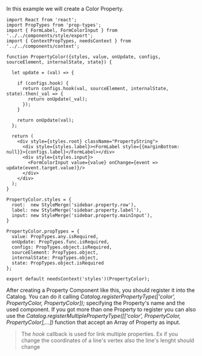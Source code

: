 In this example we will create a Color Property.

``` es6
import React from 'react';
import PropTypes from 'prop-types';
import { FormLabel, FormColorInput } from '../../components/style/export';
import { ContextPropTypes, needsContext } from '../../components/context';

function PropertyColor({styles, value, onUpdate, configs, sourceElement, internalState, state}) {

  let update = (val) => {

    if (configs.hook) {
      return configs.hook(val, sourceElement, internalState, state).then(_val => {
        return onUpdate(_val);
      });
    }

    return onUpdate(val);
  };

  return (
    <div style={styles.root} className="PropertyString">
      <div style={styles.label}><FormLabel style={{marginBottom: null}}>{configs.label}</FormLabel></div>
      <div style={styles.input}>
        <FormColorInput value={value} onChange={event => update(event.target.value)}/>
      </div>
    </div>
  );
}

PropertyColor.styles = {
  root:  new StyleMerge('sidebar.property.row'),
  label: new StyleMerge('sidebar.property.label'),
  input: new StyleMerge('sidebar.property.mainInput'),
}

PropertyColor.propTypes = {
  value: PropTypes.any.isRequired,
  onUpdate: PropTypes.func.isRequired,
  configs: PropTypes.object.isRequired,
  sourceElement: PropTypes.object,
  internalState: PropTypes.object,
  state: PropTypes.object.isRequired
};

export default needsContext('styles')(PropertyColor);

```

After creating a Property Component like this, you should register it into the Catalog.
You can do it calling *Catalog.registerPropertyType(['color', PropertyColor, PropertyColor]);* specifying the Property's name and the used component.
If you got more than one Property to register you can also use the *Catalog.registerMultiplePropertyType([['color', PropertyColor, PropertyColor],...])* function that accept an Array of Property as input.
> The *hook* callback is used for link multiple properties. Ex if you change the coordinates of a line's vertex also the line's lenght should change
